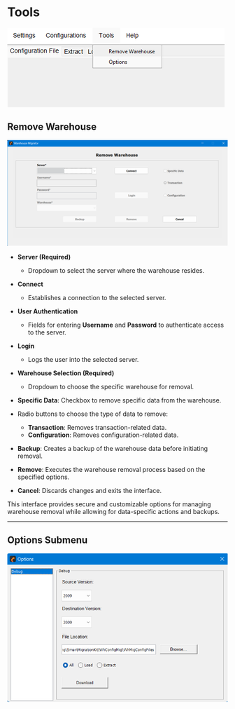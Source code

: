 # Tools

![](./.attachments/tool.png)

## Remove Warehouse

![](./.attachments/remove_warehouse.png)

  - **Server (Required)**
    - Dropdown to select the server where the warehouse resides.

  - **Connect**
    - Establishes a connection to the selected server.

  - **User Authentication**
    - Fields for entering **Username** and **Password** to authenticate access to the server.

  - **Login**
    - Logs the user into the selected server.

  - **Warehouse Selection (Required)**
    - Dropdown to choose the specific warehouse for removal.

  - **Specific Data**: Checkbox to remove specific data from the warehouse.
  - Radio buttons to choose the type of data to remove:
    - **Transaction**: Removes transaction-related data.
    - **Configuration**: Removes configuration-related data.

  - **Backup**: Creates a backup of the warehouse data before initiating removal.
  - **Remove**: Executes the warehouse removal process based on the specified options.
  - **Cancel**: Discards changes and exits the interface.

  This interface provides secure and customizable options for managing warehouse removal while allowing for data-specific actions and backups.

  ---

## Options Submenu

![](./.attachments/option.png)